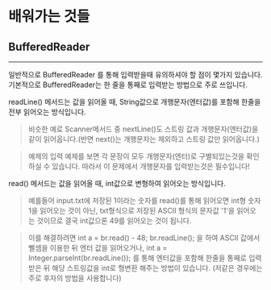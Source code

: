 # 배워가는 것들

## BufferedReader

---

일반적으로 BufferedReader 를 통해 입력받을때 유의하셔야 할 점이 몇가지 있습니다. 기본적으로 BufferedReader는 한 줄을 통째로 입력받는 방법으로 주로 쓰입니다.

readLine() 메서드는 값을 읽어올 때, String값으로 개행문자(엔터값)를 포함해 한줄을 전부 읽어오는 방식입니다.

> 비슷한 예로 Scanner메서드 중 nextLine()도 스트링 값과 개행문자(엔터값)을 같이 읽어옵니다.(반면 next()는 개행문자는 제외하고 스트링 값만 읽어옵니다.)

> 예제의 입력 예제를 보면 각 문장이 모두 개행문자(엔터)로 구별되있는것을 확인하실 수 있습니다. 따라서 이 문제에서 개행문자를 입력받는것은 필수입니다!

read() 메서드는 값을 읽어올 때, int값으로 변형하여 읽어오는 방식입니다.

> 예를들어 input.txt에 저장된 1이라는 숫자를 read()를 통해 읽어오면 int형 숫자 1을 읽어오는 것이 아닌, txt형식으로 저장된 ASCII 형식의 문자값 '1'을 읽어오는 것이므로 결국 int값으론 49를 읽어오는 것이 됩니다.

> 이를 해결하려면 int a = br.read() - 48; br.readLine(); 을 하여 ASCII 값에서 뻴셈을 이용한 뒤 엔터 값을 읽어오거나, int a = Integer.parseInt(br.readLine()); 를 통해 엔터값을 포함해 한줄을 통째로 입력받은 뒤 해당 스트링값을 int로 형변환 해주는 방법이 있습니다. (저같은 경우에는 주로 후자의 방법을 사용합니다)
